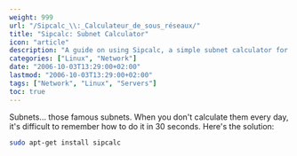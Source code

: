 ```yaml
---
weight: 999
url: "/Sipcalc_\\:_Calculateur_de_sous_réseaux/"
title: "Sipcalc: Subnet Calculator"
icon: "article"
description: "A guide on using Sipcalc, a simple subnet calculator for Linux."
categories: ["Linux", "Network"]
date: "2006-10-03T13:29:00+02:00"
lastmod: "2006-10-03T13:29:00+02:00"
tags: ["Network", "Linux", "Servers"]
toc: true
---
```


Subnets... those famous subnets. When you don't calculate them every day, it's difficult to remember how to do it in 30 seconds. Here's the solution:

```bash
sudo apt-get install sipcalc
```